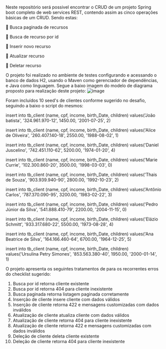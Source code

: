 Neste repositório será possivel encontrar o CRUD de um projeto Spring boot completo de web services REST, contendo assim as cinco operações básicas de um CRUD. Sendo estas:

 Busca paginada de recursos

 Busca de recurso por id

 Inserir novo recurso

 Atualizar recurso

 Deletar recurso

O projeto foi realizado no ambiente de testes configurando e acessando o banco de dados H2, usando o Maven como gerenciador de dependências, e Java como linguagem.
Segue a baixo imagem do modelo de diagrama proposto para realização deste projeto:
![image](https://github.com/user-attachments/assets/3baa7155-1f7b-4d82-9bfe-1af690c64fca)

Foram incluídos 10 seed's de clientes conforme sugerido no desafio, seguindo a baixo o script do mesmos:

insert into tb_client (name, cpf, income, birth_Date, children) values('João batista', '324.961.970-12', 1450.00, '2001-07-25', 2)

insert into tb_client (name, cpf, income, birth_Date, children) values('Alice de Oliveira', '260.407.140-18', 2550.00, '1988-08-02', 1)

insert into tb_client (name, cpf, income, birth_Date, children) values('Daniel Juscelino', '742.451.110-62', 5200.00, '1974-01-20', 4)

insert into tb_client (name, cpf, income, birth_Date, children) values('Marie Currie', '102.300.860-20', 3500.00, '1998-03-03', 0)

insert into tb_client (name, cpf, income, birth_Date, children) values('Thais de Souza', '903.939.940-90', 2800.00, '1992-10-23', 2)

insert into tb_client (name, cpf, income, birth_Date, children) values('Antônio Carlos', '787.370.090-95', 3200.00, '1983-02-22', 3)

insert into tb_client (name, cpf, income, birth_Date, children) values('Pedro Júnior da Silva', '541.888.410-79', 2200.00, '2004-11-15', 0)

insert into tb_client (name, cpf, income, birth_Date, children) values('Elázio Schmitt', '933.317.680-22', 5500.00, '1973-08-28', 4)

insert into tb_client (name, cpf, income, birth_Date, children) values('Ana Beatrice de Silva', '164.166.460-64', 6700.00, '1964-12-25', 5)

insert into tb_client (name, cpf, income, birth_Date, children) values('Ursulina Petry Simones', '853.563.380-40', 1950.00, '2000-01-14', 1)


O projeto apresenta os seguintes tratamentos de para os recorrentes erros do checklist sugerido:
1. Busca por id retorna cliente existente
2. Busca por id retorna 404 para cliente inexistente
3. Busca paginada retorna listagem paginada corretamente
4. Inserção de cliente insere cliente com dados válidos
5. Inserção de cliente retorna 422 e mensagens customizadas com dados inválidos
6. Atualização de cliente atualiza cliente com dados válidos
7. Atualização de cliente retorna 404 para cliente inexistente
8. Atualização de cliente retorna 422 e mensagens customizadas com dados inválidos
9. Deleção de cliente deleta cliente existente
10. Deleção de cliente retorna 404 para cliente inexistente
